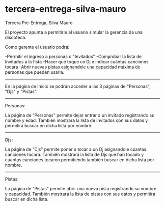 # tercera-entrega-silva-mauro
Tercera Pre-Entrega, Silva Mauro

El proyecto apunta a permitirle al usuario simular la gerencia de una discoteca.

Como gerente el usuario podrá:

-Permitir el ingreso a personas o "Invitados"
-Comprobar la lista de Invitados a la fista
-Hacer que toque un Dj e indicar cuántas canciones tocará
-Abrir nuevas pistas asignandole una capacidad máxima de personas que pueden usarla.

*********************************************************************************

En la página de Inicio se podrán acceder a las 3 páginas de "Personas", "Djs" y "Pistas".

*********************************************************************************

Personas:

La página de "Personas" permite dejar entrar a un invitado registrando su nombre y edad.
También mostrará la lista de invitados con sus datos y permitirá buscar en dicha lista por nombre.

*********************************************************************************

Djs:

La página de "Djs" permite poner a tocar a un Dj asignandole cuantas canciones tocará.
También mostrará la lista de Djs que han tocado y cuantas canciones tocaron permitiendo también buscar en dicha lista por nombre.

*********************************************************************************

Pistas:

La página de "Pistas" permite abrir una nueva pista registrando su nombre y capacidad.
También mostrará la lista de pistas con sus datos y permitirá buscar en dicha lista.
